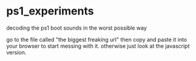 # ps1_experiments
decoding the ps1 boot sounds in the worst possible way

go to the file called "the biggest freaking url" then copy and paste it into your browser to start messing with it.
otherwise just look at the javascript version.
